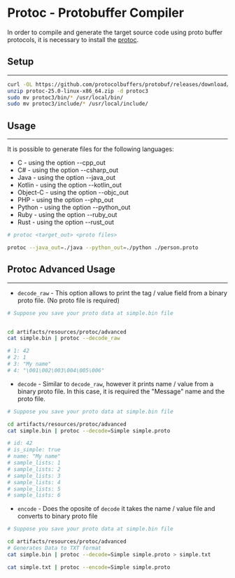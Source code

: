 # Protoc - Protobuffer Compiler

In order to compile and generate the target source code using proto buffer protocols, it is necessary to install the [protoc](https://github.com/google/protobuf/releases).

## Setup
---

```bash
curl -OL https://github.com/protocolbuffers/protobuf/releases/download/v25.0/protoc-25.0-linux-x86_64.zip
unzip protoc-25.0-linux-x86_64.zip -d protoc3
sudo mv protoc3/bin/* /usr/local/bin/
sudo mv protoc3/include/* /usr/local/include/
```

## Usage
---

It is possible to generate files for the following languages:

- C - using the option --cpp_out
- C# - using the option --csharp_out
- Java - using the option --java_out
- Kotlin - using the option --kotlin_out
- Object-C - using the option --objc_out
- PHP - using the option --php_out
- Python - using the option --python_out
- Ruby - using the option --ruby_out
- Rust - using the option --rust_out

```bash
# protoc <target_out> <proto files>

protoc --java_out=./java --python_out=./python ./person.proto
```

## Protoc Advanced Usage
---

- `decode_raw` - This option allows to print the tag / value field from a binary proto file. (No proto file is required)

```bash
# Suppose you save your proto data at simple.bin file


cd artifacts/resources/protoc/advanced
cat simple.bin | protoc --decode_raw

# 1: 42
# 2: 1
# 3: "My name"
# 4: "\001\002\003\004\005\006"

```

- `decode` - Similar to `decode_raw`, however it prints name / value from a binary proto file. In this case, it is required the "Message" name and the proto file.

```bash
# Suppose you save your proto data at simple.bin file

cd artifacts/resources/protoc/advanced
cat simple.bin | protoc --decode=Simple simple.proto

# id: 42
# is_simple: true
# name: "My name"
# sample_lists: 1
# sample_lists: 2
# sample_lists: 3
# sample_lists: 4
# sample_lists: 5
# sample_lists: 6
```

- `encode` - Does the oposite of `decode` it takes the name / value file and converts to binary proto file

```bash
# Suppose you save your proto data at simple.bin file

cd artifacts/resources/protoc/advanced
# Generates Data to TXT format
cat simple.bin | protoc --decode=Simple simple.proto > simple.txt

cat simple.txt | protoc --encode=Simple simple.proto

```